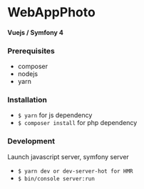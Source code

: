 # WebAppPhoto

#### Vuejs / Symfony 4

### Prerequisites
* composer
* nodejs
* yarn

### Installation
* ```$ yarn``` for js dependency
* ```$ composer install``` for php dependency

### Development
Launch javascript server, symfony server
* ```$ yarn dev or dev-server-hot for HMR```
* ```$ bin/console server:run```
